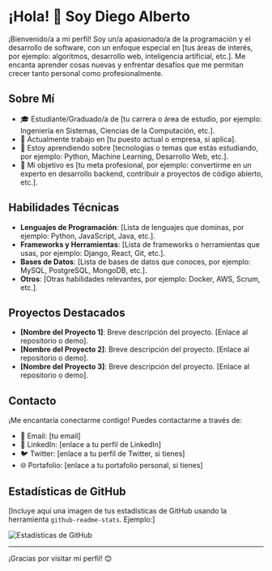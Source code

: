 # ¡Hola! 👋 Soy Diego Alberto

¡Bienvenido/a a mi perfil! Soy un/a apasionado/a de la programación y el desarrollo de software, con un enfoque especial en [tus áreas de interés, por ejemplo: algoritmos, desarrollo web, inteligencia artificial, etc.]. Me encanta aprender cosas nuevas y enfrentar desafíos que me permitan crecer tanto personal como profesionalmente.

## Sobre Mí

- 🎓 Estudiante/Graduado/a de [tu carrera o área de estudio, por ejemplo: Ingeniería en Sistemas, Ciencias de la Computación, etc.].
- 💼 Actualmente trabajo en [tu puesto actual o empresa, si aplica].
- 🌱 Estoy aprendiendo sobre [tecnologías o temas que estás estudiando, por ejemplo: Python, Machine Learning, Desarrollo Web, etc.].
- 🚀 Mi objetivo es [tu meta profesional, por ejemplo: convertirme en un experto en desarrollo backend, contribuir a proyectos de código abierto, etc.].

## Habilidades Técnicas

- **Lenguajes de Programación**: [Lista de lenguajes que dominas, por ejemplo: Python, JavaScript, Java, etc.].
- **Frameworks y Herramientas**: [Lista de frameworks o herramientas que usas, por ejemplo: Django, React, Git, etc.].
- **Bases de Datos**: [Lista de bases de datos que conoces, por ejemplo: MySQL, PostgreSQL, MongoDB, etc.].
- **Otros**: [Otras habilidades relevantes, por ejemplo: Docker, AWS, Scrum, etc.].

## Proyectos Destacados

- **[Nombre del Proyecto 1]**: Breve descripción del proyecto. [Enlace al repositorio o demo].
- **[Nombre del Proyecto 2]**: Breve descripción del proyecto. [Enlace al repositorio o demo].
- **[Nombre del Proyecto 3]**: Breve descripción del proyecto. [Enlace al repositorio o demo].

## Contacto

¡Me encantaría conectarme contigo! Puedes contactarme a través de:

- 📧 Email: [tu email]
- 💼 LinkedIn: [enlace a tu perfil de LinkedIn]
- 🐦 Twitter: [enlace a tu perfil de Twitter, si tienes]
- 🌐 Portafolio: [enlace a tu portafolio personal, si tienes]

## Estadísticas de GitHub

[Incluye aquí una imagen de tus estadísticas de GitHub usando la herramienta `github-readme-stats`. Ejemplo:]

![Estadísticas de GitHub](https://github-readme-stats.vercel.app/api?username=tu-usuario&show_icons=true&theme=dark)

---

¡Gracias por visitar mi perfil! 😊
